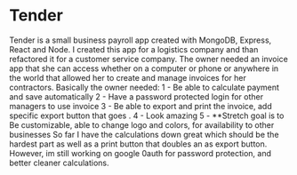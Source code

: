 # Tender
Tender is a small business payroll app created with MongoDB, Express, React and Node. I created this app for a logistics company and than refactored it for a customer service company.
The owner needed an invoice app that she can access whether on a computer or phone or anywhere in the world that allowed her to create and manage invoices for her contractors.
Basically the owner needed: 
1 - Be able to calculate payment and save automatically
2 - Have a password protected login for other managers to use invoice
3 - Be able to export and print the invoice, add specific export button that goes .
4 - Look amazing
5 - **Stretch goal is to Be customizable, able to change logo and colors, for availability to other businesses
So far I have the calculations down great which should be the hardest part as well as a print button that doubles an as export button. However, im still working on google 0auth for password protection, and better cleaner calculations.
